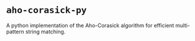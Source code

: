 # `aho-corasick-py`

A python implementation of the Aho-Corasick algorithm for efficient multi-pattern string matching.
